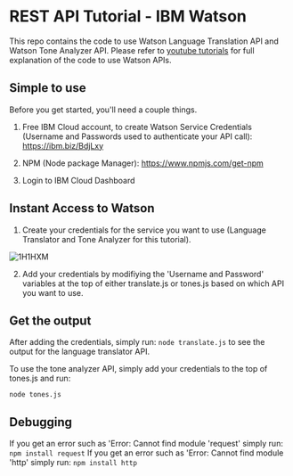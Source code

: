 # REST API Tutorial - IBM Watson

This repo contains the code to use Watson Language Translation API and Watson Tone Analyzer API. Please refer to <a href="https://www.youtube.com/watch?v=BkVy1hDCcpo&list=PLVztKpIRxvQXdcUdfC1G9YDXGgyTTpSyZ">youtube tutorials</a> for full explanation of the code to use Watson APIs.

## Simple to use 
Before you get started, you'll need a couple things. 
1) Free IBM Cloud account, to create Watson Service Credentials (Username and Passwords used to authenticate your API call): https://ibm.biz/BdjLxy

2) NPM (Node package Manager): https://www.npmjs.com/get-npm

3) Login to IBM Cloud Dashboard

## Instant Access to Watson
1) Create your credentials for the service you want to use (Language Translator and Tone Analyzer for this tutorial).

![1H1HXM](https://i.makeagif.com/media/11-22-2017/1H1HXM.gif)

2) Add your credentials by modifiying the 'Username and Password' variables at the top of either translate.js or tones.js
based on which API you want to use.

## Get the output
After adding the credentials, simply run:
``
node translate.js
``
to see the output for the language translator API.

To use the tone analyzer API, simply add your credentials to the top of tones.js and run:

``
node tones.js
``

## Debugging
If you get an error such as 'Error: Cannot find module 'request' simply run: 
``
npm install request
``
If you get an error such as 'Error: Cannot find module 'http' simply run: 
``
npm install http
``
